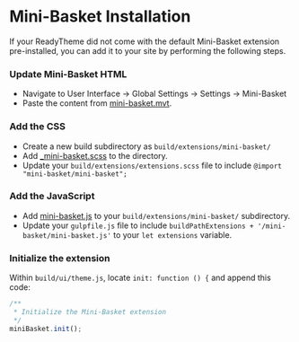# Mini-Basket Installation

If your ReadyTheme did not come with the default Mini-Basket extension pre-installed, you can add it to your site by performing the following steps.

### Update Mini-Basket HTML
- Navigate to User Interface -> Global Settings -> Settings -> Mini-Basket
- Paste the content from [mini-basket.mvt](mini-basket.mvt).


### Add the CSS
- Create a new build subdirectory as `build/extensions/mini-basket/`
- Add [_mini-basket.scss](_mini-basket.scss) to the directory.
- Update your `build/extensions/extensions.scss` file to include `@import "mini-basket/mini-basket";`


### Add the JavaScript
- Add [mini-basket.js](mini-basket.js) to your `build/extensions/mini-basket/` subdirectory.
- Update your `gulpfile.js` file to include `buildPathExtensions + '/mini-basket/mini-basket.js'` to your `let extensions` variable.


### Initialize the extension
Within `build/ui/theme.js`, locate `init: function () {` and append this code:

```javascript
/**
 * Initialize the Mini-Basket extension
 */
miniBasket.init();
```
